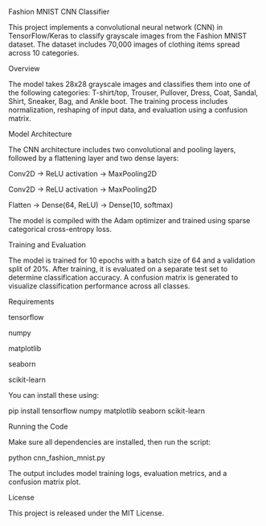 Fashion MNIST CNN Classifier

This project implements a convolutional neural network (CNN) in TensorFlow/Keras to classify grayscale images from the Fashion MNIST dataset. The dataset includes 70,000 images of clothing items spread across 10 categories.

Overview

The model takes 28x28 grayscale images and classifies them into one of the following categories: T-shirt/top, Trouser, Pullover, Dress, Coat, Sandal, Shirt, Sneaker, Bag, and Ankle boot. The training process includes normalization, reshaping of input data, and evaluation using a confusion matrix.

Model Architecture

The CNN architecture includes two convolutional and pooling layers, followed by a flattening layer and two dense layers:

Conv2D → ReLU activation → MaxPooling2D

Conv2D → ReLU activation → MaxPooling2D

Flatten → Dense(64, ReLU) → Dense(10, softmax)

The model is compiled with the Adam optimizer and trained using sparse categorical cross-entropy loss.

Training and Evaluation

The model is trained for 10 epochs with a batch size of 64 and a validation split of 20%. After training, it is evaluated on a separate test set to determine classification accuracy. A confusion matrix is generated to visualize classification performance across all classes.

Requirements

tensorflow

numpy

matplotlib

seaborn

scikit-learn

You can install these using:

pip install tensorflow numpy matplotlib seaborn scikit-learn

Running the Code

Make sure all dependencies are installed, then run the script:

python cnn_fashion_mnist.py


The output includes model training logs, evaluation metrics, and a confusion matrix plot.

License

This project is released under the MIT License.

